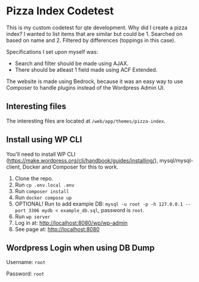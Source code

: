 # Pizza Index Codetest
This is my custom codetest for qte development. Why did I create a pizza index? I wanted to list items that are similar but could be 1. Searched on based on name and 2. Filtered by differences (toppings in this case).

Specifications I set upon myself was:
* Search and filter should be made using AJAX.
* There should be atleast 1 field made using ACF Extended.

The website is made using Bedrock, because it was an easy way to use Composer to handle plugins instead of the Wordpress Admin UI.

## Interesting files
The interesting files are located at `/web/app/themes/pizza-index`.

## Install using WP CLI
You'll need to install WP CLI (https://make.wordpress.org/cli/handbook/guides/installing/), mysql/mysql-client, Docker and Composer for this to work.

1. Clone the repo.
2. Run `cp .env.local .env`
3. Run `composer install`
4. Run `docker compose up`
5. OPTIONAL! Run to add example DB: `mysql -u root -p -h 127.0.0.1 --port 3306 mydb < example_db.sql`, password is `root`.
6. Run `wp server`
7. Log in at: [http://localhost:8080/wp/wp-admin](http://localhost:8080/wp/wp-admin)
8. See page at: [http://localhost:8080](http://localhost:8080)

## Wordpress Login when using DB Dump
Username: `root`

Password: `root`
